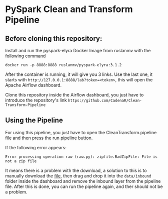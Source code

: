 # PySpark Clean and Transform Pipeline

## Before cloning this repository:
Install and run the pyspark-elyra Docker Image from ruslanmv with the following command
```
docker run -p 8888:8888 ruslanmv/pyspark-elyra:3.1.2
```
After the container is running, it will give you 3 links. Use the last one, it starts with `http://127.0.0.1:8888/lab?token=<token>`, this will open the Apache Airflow dashboard.

Clone this repository inside the Airflow dashboard, you just have to introduce the repository's link `https://github.com/CadenaR/Clean-Transform-Pipeline`

## Using the Pipeline
For using this pipeline, you just have to open the CleanTransform.pipeline file and then press the run pipeline button.

If the following error appears:
```
Error processing operation raw (raw.py): zipfile.BadZipFile: File is not a zip file
```
It means there is a problem with the download, a solution to this is to manually download the <a href="https://drive.google.com/file/d/1vDvkbR3RkDhJAmqfCRgcdv5nVPFEXQis/view?usp=sharing" target="_blank">file</a>, then drag and drop it into the `data/inbound` folder inside the dashboard and remove the inbound layer from the pipeline file.
After this is done, you can run the pipeline again, and ther should not be a problem.
